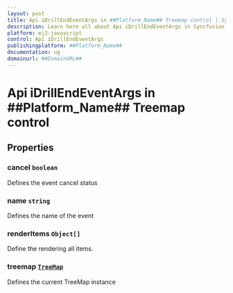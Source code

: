 ```yaml
---
layout: post
title: Api iDrillEndEventArgs in ##Platform_Name## Treemap control | Syncfusion
description: Learn here all about Api iDrillEndEventArgs in Syncfusion ##Platform_Name## Treemap control of Syncfusion Essential JS 2 and more.
platform: ej2-javascript
control: Api iDrillEndEventArgs 
publishingplatform: ##Platform_Name##
documentation: ug
domainurl: ##DomainURL##
---
```


# Api iDrillEndEventArgs in ##Platform_Name## Treemap control

## Properties

### cancel `boolean`

Defines the event cancel status

### name `string`

Defines the name of the event

### renderItems `Object[]`

Define the rendering all items.

### treemap [`TreeMap`](./api-treeMap.html)

Defines the current TreeMap instance
